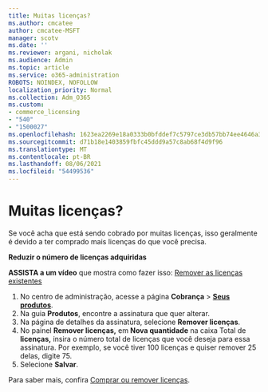 ```yaml
---
title: Muitas licenças?
ms.author: cmcatee
author: cmcatee-MSFT
manager: scotv
ms.date: ''
ms.reviewer: argani, nicholak
ms.audience: Admin
ms.topic: article
ms.service: o365-administration
ROBOTS: NOINDEX, NOFOLLOW
localization_priority: Normal
ms.collection: Adm_O365
ms.custom:
- commerce_licensing
- "540"
- "1500027"
ms.openlocfilehash: 1623ea2269e18a0333b0bfddef7c5797ce3db57bb74ee4646a3aa94b8e821fa1
ms.sourcegitcommit: d71b18e1403859fbfc45ddd9a57c8ab68f4d9f96
ms.translationtype: MT
ms.contentlocale: pt-BR
ms.lasthandoff: 08/06/2021
ms.locfileid: "54499536"
---
```

# <a name="too-many-licenses"></a>Muitas licenças?

Se você acha que está sendo cobrado por muitas licenças, isso geralmente é devido a ter comprado mais licenças do que você precisa.
  
**Reduzir o número de licenças adquiridas**

**ASSISTA a um vídeo** que mostra como fazer isso: [Remover as licenças existentes](https://go.microsoft.com/fwlink/p/?linkid=2154938)
  
1. No centro de administração, acesse a página **Cobrança** \> **[Seus produtos](https://go.microsoft.com/fwlink/p/?linkid=842054)**.
2. Na guia **Produtos**, encontre a assinatura que quer alterar.
3. Na página de detalhes da assinatura, selecione **Remover licenças**.
4. No painel **Remover licenças,** em **Nova quantidade** na caixa Total de **licenças,** insira o número total de licenças que você deseja para essa assinatura. Por exemplo, se você tiver 100 licenças e quiser remover 25 delas, digite 75.
5. Selecione **Salvar**.

Para saber mais, confira [Comprar ou remover licenças](/microsoft-365/commerce/licenses/buy-licenses).